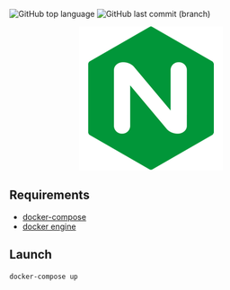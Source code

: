 ![GitHub top language](https://img.shields.io/github/languages/top/azagramac/NginxBalancerDemo.svg) ![GitHub last commit (branch)](https://img.shields.io/github/last-commit/azagramac/NginxBalancerDemo/master.svg)

<p align="center">
	<img src="nginx.png" alt="PNG" height="256px" />
</p>

## Requirements
- [docker-compose](https://docs.docker.com/compose/install/)
- [docker engine](https://docs.docker.com/install/linux/docker-ce/ubuntu/)

## Launch
```
docker-compose up
```

